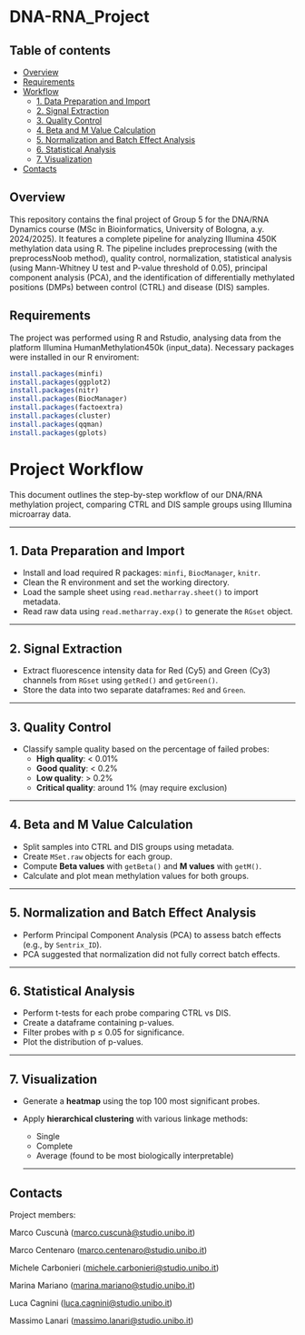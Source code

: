 # DNA-RNA_Project

## Table of contents
- [Overview](#overview)
- [Requirements](#requirements)
- [Workflow](#workflow)
  - [1. Data Preparation and Import](#1-data-preparation-and-import)
  - [2. Signal Extraction](#2-signal-extraction)
  - [3. Quality Control](#3-quality-control)
  - [4. Beta and M Value Calculation](#4-beta-and-m-value-calculation)
  - [5. Normalization and Batch Effect Analysis](#5-normalization-and-batch-effect-analysis)
  - [6. Statistical Analysis](#6-statistical-analysis)
  - [7. Visualization](#7-visualization)
- [Contacts](#contacts)

## Overview

This repository contains the final project of Group 5 for the DNA/RNA Dynamics course (MSc in Bioinformatics, University of Bologna, a.y. 2024/2025). It features a complete pipeline for analyzing Illumina 450K methylation data using R. The pipeline includes preprocessing (with the preprocessNoob method), quality control, normalization, statistical analysis (using  Mann-Whitney U test and P-value threshold of 0.05), principal component analysis (PCA), and the identification of differentially methylated positions (DMPs) between control (CTRL) and disease (DIS) samples.

## Requirements
The project was performed using R and Rstudio, analysing data from the platform Illumina HumanMethylation450k (input_data). Necessary packages were installed in our R enviroment:

```r
install.packages(minfi)
install.packages(ggplot2)
install.packages(nitr)
install.packages(BiocManager)
install.packages(factoextra)
install.packages(cluster)
install.packages(qqman)
install.packages(gplots)
```


# Project Workflow

This document outlines the step-by-step workflow of our DNA/RNA methylation project, comparing CTRL and DIS sample groups using Illumina microarray data.

---

## 1. Data Preparation and Import
- Install and load required R packages: `minfi`, `BiocManager`, `knitr`.
- Clean the R environment and set the working directory.
- Load the sample sheet using `read.metharray.sheet()` to import metadata.
- Read raw data using `read.metharray.exp()` to generate the `RGset` object.

---

## 2. Signal Extraction
- Extract fluorescence intensity data for Red (Cy5) and Green (Cy3) channels from `RGset` using `getRed()` and `getGreen()`.
- Store the data into two separate dataframes: `Red` and `Green`.

---

## 3. Quality Control
- Classify sample quality based on the percentage of failed probes:
  - **High quality**: < 0.01%
  - **Good quality**: < 0.2%
  - **Low quality**: > 0.2%
  - **Critical quality**: around 1% (may require exclusion)

---

## 4. Beta and M Value Calculation
- Split samples into CTRL and DIS groups using metadata.
- Create `MSet.raw` objects for each group.
- Compute **Beta values** with `getBeta()` and **M values** with  `getM()`.
- Calculate and plot mean methylation values for both groups.

---
## 5. Normalization and Batch Effect Analysis
- Perform Principal Component Analysis (PCA) to assess batch effects (e.g., by `Sentrix_ID`).
- PCA suggested that normalization did not fully correct batch effects.

---

## 6. Statistical Analysis
- Perform t-tests for each probe comparing CTRL vs DIS.
- Create a dataframe containing p-values.
- Filter probes with p ≤ 0.05 for significance.
- Plot the distribution of p-values.

---

## 7. Visualization
- Generate a **heatmap** using the top 100 most significant probes.
- Apply **hierarchical clustering** with various linkage methods:
  - Single
  - Complete
  - Average (found to be most biologically interpretable)
  
  ---

  
## Contacts

Project members:

Marco Cuscunà (marco.cuscunà@studio.unibo.it)

Marco Centenaro (marco.centenaro@studio.unibo.it)

Michele Carbonieri (michele.carbonieri@studio.unibo.it)

Marina Mariano (marina.mariano@studio.unibo.it)

Luca Cagnini (luca.cagnini@studio.unibo.it)

Massimo Lanari (massimo.lanari@studio.unibo.it)



